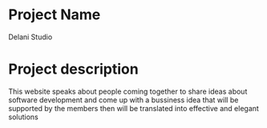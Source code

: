 # Project Name
Delani Studio

# Project description
This website speaks about people coming together to share ideas about software development and come up with a bussiness idea that will be supported by the members then will be translated into effective and elegant solutions